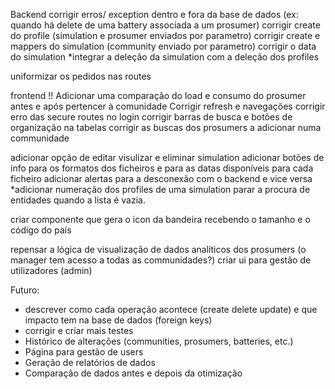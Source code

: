 Backend
corrigir erros/ exception dentro e fora da base de dados (ex: quando há delete de uma battery associada a um prosumer)
corrigir create do profile (simulation e prosumer enviados por parametro)
corrigir create e mappers do simulation (community enviado por parametro)
corrigir o data do simulation
*integrar a deleção da simulation com a deleção dos profiles

uniformizar os pedidos nas routes

frontend
!! Adicionar uma comparação do load e consumo do prosumer antes e após pertencer à comunidade
Corrigir refresh e navegações 
corrigir erro das secure routes no login 
corrigir barras de busca e botões de organização na tabelas
corrigir as buscas dos prosumers a adicionar numa communidade

adicionar opção de editar visulizar e eliminar simulation
adicionar botões de info para os formatos dos ficheiros e para as datas disponíveis para cada ficheiro
adicionar alertas para a desconexão com o backend e vice versa
*adicionar numeração dos profiles de uma simulation
parar a procura de entidades quando a lista é vazia.



criar componente que gera o icon da bandeira recebendo o tamanho e o código do país

repensar a lógica de visualização de dados analíticos dos prosumers (o manager tem acesso a todas as communidades?)
criar ui para gestão de utilizadores (admin)



Futuro:
- descrever como cada operação acontece (create delete update) e que impacto tem na base de dados (foreign keys)
- corrigir e criar mais  testes
- Histórico de alterações (communities, prosumers, batteries, etc.)
- Página para gestão de users
- Geração de relatórios de dados
- Comparação de dados antes e depois da otimização